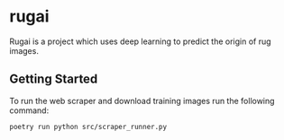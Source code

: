 # rugai

Rugai is a project which uses deep learning to predict the origin of rug images.

## Getting Started
To run the web scraper and download training images run the following command:

`poetry run python src/scraper_runner.py`
